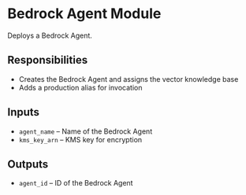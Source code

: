 # Bedrock Agent Module

Deploys a Bedrock Agent.

## Responsibilities
- Creates the Bedrock Agent and assigns the vector knowledge base
- Adds a production alias for invocation

## Inputs
- `agent_name` – Name of the Bedrock Agent
- `kms_key_arn` – KMS key for encryption

## Outputs
- `agent_id` – ID of the Bedrock Agent

